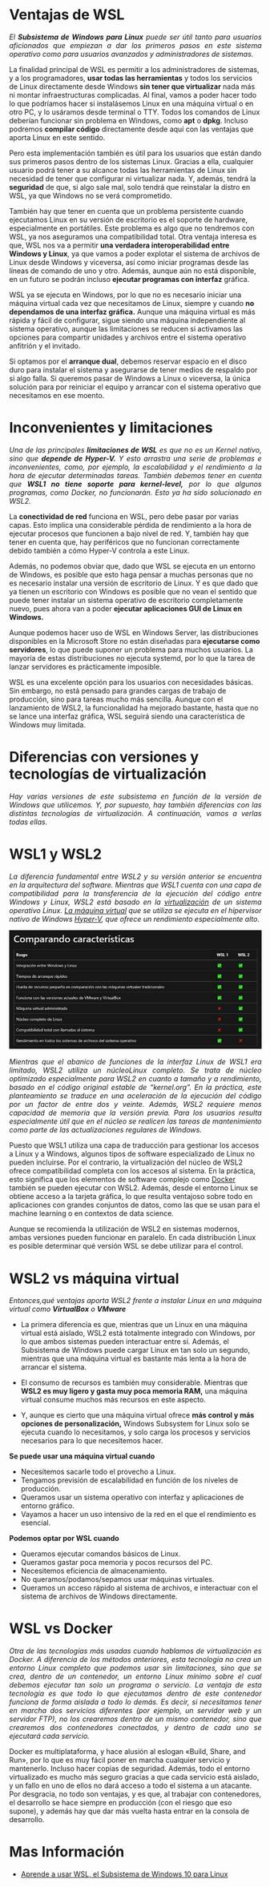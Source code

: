 # <b>Ventajas de WSL</b>

<cite style="display:block; text-align: justify">El <b>Subsistema de Windows para Linux</b> puede ser útil tanto para usuarios aficionados que empiezan a dar los primeros pasos en este sistema operativo como para usuarios avanzados y administradores de sistemas.

La finalidad principal de WSL es permitir a los administradores de sistemas, y a los programadores, <b>usar todas las herramientas</b> y todos los servicios de Linux directamente desde Windows <b>sin tener que virtualizar</b> nada más ni montar infraestructuras complicadas. Al final, vamos a poder hacer todo lo que podríamos hacer si instalásemos Linux en una máquina virtual o en otro PC, y lo usáramos desde terminal o TTY. Todos los comandos de Linux deberían funcionar sin problema en Windows, como <b>apt</b> o <b>dpkg</b>. Incluso podremos <b>compilar código</b> directamente desde aquí con las ventajas que aporta Linux en este sentido.

Pero esta implementación también es útil para los usuarios que están dando sus primeros pasos dentro de los sistemas Linux. Gracias a ella, cualquier usuario podrá tener a su alcance todas las herramientas de Linux sin necesidad de tener que configurar ni virtualizar nada. Y, además, tendrá la <b>seguridad</b> de que, si algo sale mal, solo tendrá que reinstalar la distro en WSL, ya que Windows no se verá comprometido.

También hay que tener en cuenta que un problema persistente cuando ejecutamos Linux en su versión de escritorio es el soporte de hardware, especialmente en portátiles. Este problema es algo que no tendremos con WSL, ya nos aseguramos una compatibilidad total. Otra ventaja interesa es que, WSL nos va a permitir <b>una verdadera interoperabilidad entre Windows y Linux</b>, ya que vamos a poder explotar el sistema de archivos de Linux desde Windows y viceversa, así como iniciar programas desde las líneas de comando de uno y otro. Además, aunque aún no está disponible, en un futuro se podrán incluso <b>ejecutar programas con interfaz</b> gráfica.

WSL ya se ejecuta en Windows, por lo que no es necesario iniciar una máquina virtual cada vez que necesitamos de Linux, siempre y cuando <b>no dependamos de una interfaz gráfica.</b> Aunque una máquina virtual es más rápida y fácil de configurar, sigue siendo una máquina independiente al sistema operativo, aunque las limitaciones se reducen si activamos las opciones para compartir unidades y archivos entre el sistema operativo anfitrión y el invitado.

Si optamos por el <b>arranque dual</b>, debemos reservar espacio en el disco duro para instalar el sistema y asegurarse de tener medios de respaldo por si algo falla. Si queremos pasar de Windows a Linux o viceversa, la única solución para por reiniciar el equipo y arrancar con el sistema operativo que necesitamos en ese moento.</cite>

# <b>Inconvenientes y limitaciones</b>

<cite style="display:block; text-align: justify">Una de las principales <b>limitaciones de WSL</b> es que no es un Kernel nativo, sino que <b>depende de Hyper-V.</b> Y esto arrastra una serie de problemas e inconvenientes, como, por ejemplo, la escalabilidad y el rendimiento a la hora de ejecutar determinadas tareas. También debemos tener en cuenta que <b>WSL1 no tiene soporte para kernel-level,</b> por lo que algunos programas, como Docker, no funcionarán. Esto ya ha sido solucionado en WSL2.

La <b>conectividad de red</b> funciona en WSL, pero debe pasar por varias capas. Esto implica una considerable pérdida de rendimiento a la hora de ejecutar procesos que funcionen a bajo nivel de red. Y, también hay que tener en cuenta que, hay periféricos que no funcionan correctamente debido también a cómo Hyper-V controla a este Linux.

Además, no podemos obviar que, dado que WSL se ejecuta en un entorno de Windows, es posible que esto haga pensar a muchas personas que no es necesario instalar una versión de escritorio de Linux. Y es que dado que ya tienen un escritorio con Windows es posible que no vean el sentido que puede tener instalar un sistema operativo de escritorio completamente nuevo, pues ahora van a poder <b>ejecutar aplicaciones GUI de Linux en Windows.</b>

Aunque podemos hacer uso de WSL en Windows Server, las distribuciones disponibles en la Microsoft Store no están diseñadas para <b>ejecutarse como servidores</b>, lo que puede suponer un problema para muchos usuarios. La mayoría de estas distribuciones no ejecuta systemd, por lo que la tarea de lanzar servidores es prácticamente imposible.

WSL es una excelente opción para los usuarios con necesidades básicas. Sin embargo, no está pensado para grandes cargas de trabajo de producción, sino para tareas mucho más sencilla. Aunque con el lanzamiento de WSL2, la funcionalidad ha mejorado bastante, hasta que no se lance una interfaz gráfica, WSL seguirá siendo una característica de Windows muy limitada.</cite>

# <b>Diferencias con versiones y tecnologías de virtualización</b>

<cite style="display:block; text-align: justify">Hay varias versiones de este subsistema en función de la versión de Windows que utilicemos. Y, por supuesto, hay también diferencias con las distintas tecnologías de virtualización. A continuación, vamos a verlas todas ellas.</cite>

# <b>WSL1 y WSL2</b>

[1_2]:https://www.ionos.es/digitalguide/servidores/configuracion/virtualizacion/

[1_3]:https://www.ionos.es/digitalguide/servidores/know-how/maquina-virtual/

[1_4]:https://www.ionos.es/digitalguide/servidores/know-how/que-es-hyper-v/

[1_5]:https://www.ionos.es/digitalguide/servidores/configuracion/tutorial-docker-instalacion-y-primeros-pasos/

[1_6]:https://www.softzone.es/windows/como-se-hace/subsistema-windows-linux/



<cite style="display:block; text-align: justify">La diferencia fundamental entre WSL2 y su versión anterior se encuentra en la arquitectura del software. Mientras que WSL1 cuenta con una capa de compatibilidad para la transferencia de la ejecución del código entre Windows y Linux, WSL2 está basado en la [virtualización][1_2] de un sistema operativo Linux. [La máquina virtual][1_3] que se utiliza se ejecuta en el hipervisor nativo de Windows [Hyper-V][1_4], que ofrece un rendimiento especialmente alto.</cite>

![Arquitectura WSL2](img_Vent/img_1.jpg)

<cite style="display:block; text-align: justify">Mientras que el abanico de funciones de la interfaz Linux de WSL1 era limitado, WSL2 utiliza un núcleoLinux completo. Se trata de núcleo optimizado especialmente para WSL2 en cuanto a tamaño y a rendimiento, basado en el código original estable de “kernel.org”. En la práctica, este planteamiento se traduce en una aceleración de la ejecución del código por un factor de entre dos y veinte. Además, WSL2 requiere menos capacidad de memoria que la versión previa. Para los usuarios resulta especialmente útil que en el núcleo se realicen las tareas de mantenimiento como parte de las actualizaciones regulares de Windows.

Puesto que WSL1 utiliza una capa de traducción para gestionar los accesos a Linux y a Windows, algunos tipos de software especializado de Linux no pueden incluirse. Por el contrario, la virtualización del núcleo de WSL2 ofrece compatibilidad completa con los accesos al sistema. En la práctica, esto significa que los elementos de software complejo como [Docker][1_5] también se pueden ejecutar con WSL2. Además, desde el entorno Linux se obtiene acceso a la tarjeta gráfica, lo que resulta ventajoso sobre todo en aplicaciones con grandes conjuntos de datos, como las que se usan para el machine learning o en contextos de data science.

Aunque se recomienda la utilización de WSL2 en sistemas modernos, ambas versiones pueden funcionar en paralelo. En cada distribución Linux es posible determinar qué versión WSL se debe utilizar para el control.</cite>

# <b>WSL2 vs máquina virtual</b>

<cite style="display:block; text-align: justify">Entonces,qué ventajas aporta WSL2 frente a instalar Linux en una máquina virtual como <b>VirtualBox</b> o <b>VMware</b>
* La primera diferencia es que, mientras que un Linux en una máquina virtual está aislado, WSL2 está totalmente integrado con Windows, por lo que ambos sistemas pueden interactuar entre sí. Además, el Subsistema de Windows puede cargar Linux en tan solo un segundo, mientras que una máquina virtual es bastante más lenta a la hora de arrancar el sistema.

* El consumo de recursos es también muy considerable. Mientras que <b>WSL2 es muy ligero y gasta muy poca memoria RAM,</b> una máquina virtual consume muchos más recursos en este aspecto.

* Y, aunque es cierto que una máquina virtual ofrece <b>más control y más opciones de personalización,</b> Windows Subsystem for Linux solo se ejecuta cuando lo necesitamos, y solo carga los procesos y servicios necesarios para lo que necesitemos hacer.

<b>Se puede usar una máquina virtual cuando</b>

* Necesitemos sacarle todo el provecho a Linux.
* Tengamos previsión de escalabilidad en función de los niveles de producción.
* Queramos usar un sistema operativo con interfaz y aplicaciones de entorno gráfico.
* Vayamos a hacer un uso intensivo de la red en el que el rendimiento es esencial.

<b>Podemos optar por WSL cuando</b>

* Queramos ejecutar comandos básicos de Linux.
* Queramos gastar poca memoria y pocos recursos del PC.
* Necesitemos eficiencia de almacenamiento.
* No queramos/podamos/sepamos usar máquinas virtuales.
* Queramos un acceso rápido al sistema de archivos, e interactuar con el sistema de archivos de Windows directamente.</cite>

# <b>WSL vs Docker</b>

<cite style="display:block; text-align: justify">Otra de las tecnologías más usadas cuando hablamos de virtualización es Docker. A diferencia de los métodos anteriores, esta tecnología no crea un entorno Linux completo que podemos usar sin limitaciones, sino que se crea, dentro de un contenedor, un entorno Linux mínimo sobre el cual debemos ejecutar tan solo un programa o servicio. La ventaja de esta tecnología es que todo lo que ejecutamos dentro de este contenedor funciona de forma aislada a todo lo demás. Es decir, si necesitamos tener en marcha dos servicios diferentes (por ejemplo, un servidor web y un servidor FTP), no los crearemos dentro de un mismo contenedor, sino que crearemos dos contenedores conectados, y dentro de cada uno se ejecutará cada servicio.

Docker es multiplataforma, y hace alusión al eslogan «Build, Share, and Run», por lo que es muy fácil poner en marcha cualquier servicio y mantenerlo. Incluso hacer copias de seguridad. Además, todo el entorno virtualizado es mucho más seguro gracias a que cada servicio está aislado, y un fallo en uno de ellos no dará acceso a todo el sistema a un atacante. Por desgracia, no todo son ventajas, y es que, al trabajar con contenedores, el desarrollo se hace siempre en producción (con el riesgo que eso supone), y además hay que dar más vuelta hasta entrar en la consola de desarrollo.</cite>

# Mas Información
* [Aprende a usar WSL, el Subsistema de Windows 10 para Linux][1_6]
